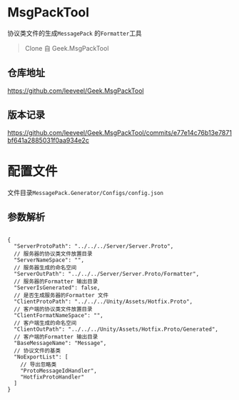 # MsgPackTool

协议类文件的生成`MessagePack` 的`Formatter`工具
> Clone 自 Geek.MsgPackTool

## 仓库地址

https://github.com/leeveel/Geek.MsgPackTool

## 版本记录

https://github.com/leeveel/Geek.MsgPackTool/commits/e77e14c76b13e7871bf641a2885031f0aa934e2c

# 配置文件

文件目录`MessagePack.Generator/Configs/config.json`

## 参数解析

```json5

{
  "ServerProtoPath": "../../../Server/Server.Proto",
  // 服务器的协议类文件放置目录
  "ServerNameSpace": "",
  // 服务器生成的命名空间
  "ServerOutPath": "../../../Server/Server.Proto/Formatter",
  // 服务器的Formatter 输出目录
  "ServerIsGenerated": false,
  // 是否生成服务器的Formatter 文件
  "ClientProtoPath": "../../../Unity/Assets/Hotfix.Proto",
  // 客户端的协议类文件放置目录
  "ClientFormatNameSpace": "",
  // 客户端生成的命名空间
  "ClientOutPath": "../../../Unity/Assets/Hotfix.Proto/Generated",
  // 客户端的Formatter 输出目录
  "BaseMessageName": "Message",
  // 协议文件的基类
  "NoExportList": [
    // 导出忽略类
    "ProtoMessageIdHandler",
    "HotfixProtoHandler"
  ]
}


```